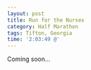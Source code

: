 ```yaml
---
layout: post
title: Run for the Nurses
category: Half Marathon
tags: Tifton, Georgia
time: '2:03:49 @'
---
```

Coming soon...